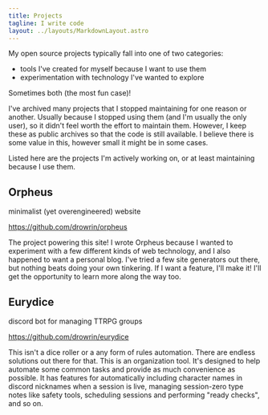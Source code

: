 ```yaml
---
title: Projects
tagline: I write code
layout: ../layouts/MarkdownLayout.astro
---
```


<section>

My open source projects typically fall into one of two categories:

- tools I've created for myself because I want to use them
- experimentation with technology I've wanted to explore

Sometimes both (the most fun case)!

I've archived many projects that I stopped maintaining for one reason or
another. Usually because I stopped using them (and I'm usually the only user),
so it didn't feel worth the effort to maintain them. However, I keep these as
public archives so that the code is still available. I believe there is some
value in this, however small it might be in some cases.

Listed here are the projects I'm actively working on, or at least maintaining
because I use them.

</section>

<section>
<hgroup>

## Orpheus

minimalist (yet overengineered) website

</hgroup>

https://github.com/drowrin/orpheus

The project powering this site! I wrote Orpheus because I wanted to experiment
with a few different kinds of web technology, and I also happened to want a
personal blog. I've tried a few site generators out there, but nothing beats
doing your own tinkering. If I want a feature, I'll make it! I'll get the
opportunity to learn more along the way too.

</section>

<section>
<hgroup>

## Eurydice

discord bot for managing TTRPG groups

</hgroup>

https://github.com/drowrin/eurydice

This isn't a dice roller or a any form of rules automation. There are endless
solutions out there for that. This is an organization tool. It's designed to
help automate some common tasks and provide as much convenience as possible. It
has features for automatically including character names in discord nicknames
when a session is live, managing session-zero type notes like safety tools,
scheduling sessions and performing "ready checks", and so on.

</section>
